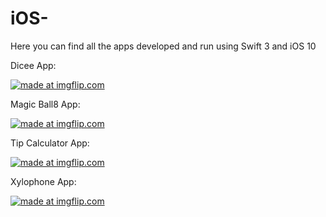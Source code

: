 # iOS-
Here you can find all the apps developed and run using Swift 3 and iOS 10


Dicee App:


<a href="https://imgflip.com/gif/1tufok"><img src="https://i.imgflip.com/1tufok.gif" title="made at imgflip.com"/></a>

Magic Ball8 App:

<a href="https://imgflip.com/gif/1tug2c"><img src="https://i.imgflip.com/1tug2c.gif" title="made at imgflip.com"/></a>

Tip Calculator App:

<a href="https://imgflip.com/gif/1tugtf"><img src="https://i.imgflip.com/1tugtf.gif" title="made at imgflip.com"/></a>


Xylophone App:

<a href="https://imgflip.com/gif/1tudxs"><img src="https://i.imgflip.com/1tudxs.gif" title="made at imgflip.com"/></a>
